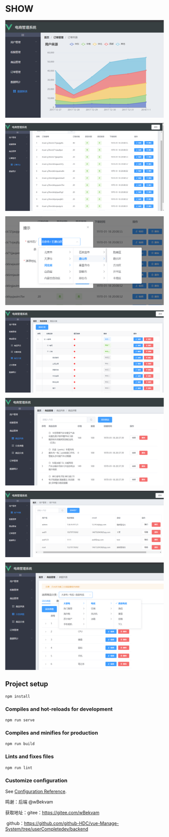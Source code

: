 # SHOW

![1](.\imgs\1.png)



![1](.\imgs\2.png)



![1](.\imgs\3.png)



![1](.\imgs\4.png)



![1](.\imgs\5.png)





![1](.\imgs\6.png)





![1](.\imgs\7.png)





## Project setup

```
npm install
```

### Compiles and hot-reloads for development
```
npm run serve
```

### Compiles and minifies for production
```
npm run build
```

### Lints and fixes files
```
npm run lint
```

### Customize configuration
See [Configuration Reference](https://cli.vuejs.org/config/).


鸣谢：后端 @wBekvam

获取地址：gitee：https://gitee.com/wBekvam

​	github：https://github.com/github-HDC/vue-Manage-System/tree/userCompletedev/backend